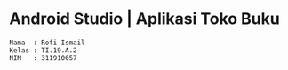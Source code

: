 # Android Studio | Aplikasi Toko Buku

```
Nama  : Rofi Ismail
Kelas : TI.19.A.2
NIM   : 311910657
```
